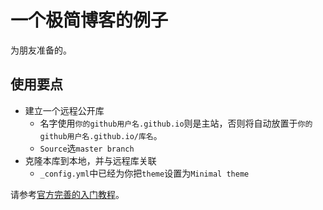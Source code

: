 # 一个极简博客的例子

为朋友准备的。

## 使用要点

* 建立一个远程公开库
  * 名字使用`你的github用户名.github.io`则是主站，否则将自动放置于`你的github用户名.github.io/库名`。
  * `Source`选`master branch`
* 克隆本库到本地，并与远程库关联
  * `_config.yml`中已经为你把`theme`设置为`Minimal theme`

请参考[官方完善的入门教程](https://guides.github.com/features/pages/)。
